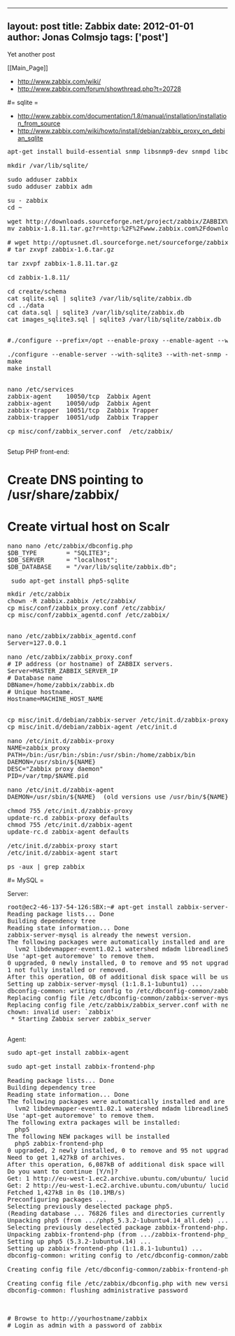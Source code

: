 
---
layout: post
title: Zabbix
date: 2012-01-01
author: Jonas Colmsjo
tags: ['post']
---

Yet another post





[[Main_Page]]

* http://www.zabbix.com/wiki/
* http://www.zabbix.com/forum/showthread.php?t=20728

#= sqlite =

* http://www.zabbix.com/documentation/1.8/manual/installation/installation_from_source
* http://www.zabbix.com/wiki/howto/install/debian/zabbix_proxy_on_debian_sqlite

<pre>
apt-get install build-essential snmp libsnmp9-dev snmpd libcurl3-dev fping curl sqlite libsqlite3-dev ntpdate libiksemel-dev

mkdir /var/lib/sqlite/

sudo adduser zabbix
sudo adduser zabbix adm

su - zabbix
cd ~

wget http://downloads.sourceforge.net/project/zabbix/ZABBIX%20Latest%20Stable/1.8.11/zabbix-1.8.11.tar.gz?r=http%3A%2F%2Fwww.zabbix.com%2Fdownload.php&ts=1333394819&use_mirror=ignum
mv zabbix-1.8.11.tar.gz?r=http:%2F%2Fwww.zabbix.com%2Fdownload.php zabbix-1.8.11.tar.gz

# wget http://optusnet.dl.sourceforge.net/sourceforge/zabbix/zabbix-1.6.tar.gz
# tar zxvpf zabbix-1.6.tar.gz

tar zxvpf zabbix-1.8.11.tar.gz

cd zabbix-1.8.11/

cd create/schema
cat sqlite.sql | sqlite3 /var/lib/sqlite/zabbix.db 
cd ../data 
cat data.sql | sqlite3 /var/lib/sqlite/zabbix.db
cat images_sqlite3.sql | sqlite3 /var/lib/sqlite/zabbix.db


#./configure --prefix=/opt --enable-proxy --enable-agent --with-sqlite3 --with-net-snmp --with-libcurl &amp;&amp; make

./configure --enable-server --with-sqlite3 --with-net-snmp --with-jabber --with-libcurl
make
make install


nano /etc/services
zabbix-agent    10050/tcp  Zabbix Agent
zabbix-agent    10050/udp  Zabbix Agent
zabbix-trapper  10051/tcp  Zabbix Trapper
zabbix-trapper  10051/udp  Zabbix Trapper 

cp misc/conf/zabbix_server.conf  /etc/zabbix/

</pre>


Setup PHP front-end:
# Create DNS pointing to /usr/share/zabbix/
# Create virtual host on Scalr

<pre>
nano nano /etc/zabbix/dbconfig.php 
$DB_TYPE        = "SQLITE3";
$DB_SERVER      = "localhost";
$DB_DATABASE    = "/var/lib/sqlite/zabbix.db";

 sudo apt-get install php5-sqlite
</pre>


<pre>
mkdir /etc/zabbix
chown -R zabbix.zabbix /etc/zabbix/
cp misc/conf/zabbix_proxy.conf /etc/zabbix/
cp misc/conf/zabbix_agentd.conf /etc/zabbix/


nano /etc/zabbix/zabbix_agentd.conf
Server=127.0.0.1

nano /etc/zabbix/zabbix_proxy.conf
# IP address (or hostname) of ZABBIX servers.
Server=MASTER_ZABBIX_SERVER_IP
# Database name
DBName=/home/zabbix/zabbix.db
# Unique hostname.
Hostname=MACHINE_HOST_NAME


cp misc/init.d/debian/zabbix-server /etc/init.d/zabbix-proxy
cp misc/init.d/debian/zabbix-agent /etc/init.d

nano /etc/init.d/zabbix-proxy
NAME=zabbix_proxy
PATH=/bin:/usr/bin:/sbin:/usr/sbin:/home/zabbix/bin
DAEMON=/usr/sbin/${NAME}
DESC="Zabbix proxy daemon"
PID=/var/tmp/$NAME.pid

nano /etc/init.d/zabbix-agent
DAEMON=/usr/sbin/${NAME}  (old versions use /usr/bin/${NAME})

chmod 755 /etc/init.d/zabbix-proxy
update-rc.d zabbix-proxy defaults
chmod 755 /etc/init.d/zabbix-agent
update-rc.d zabbix-agent defaults

/etc/init.d/zabbix-proxy start
/etc/init.d/zabbix-agent start

ps -aux | grep zabbix
</pre>


#= MySQL =

Server:
<pre>
root@ec2-46-137-54-126:SBX:~# apt-get install zabbix-server-mysql
Reading package lists... Done
Building dependency tree       
Reading state information... Done
zabbix-server-mysql is already the newest version.
The following packages were automatically installed and are no longer required:
  lvm2 libdevmapper-event1.02.1 watershed mdadm libreadline5 ri1.8
Use 'apt-get autoremove' to remove them.
0 upgraded, 0 newly installed, 0 to remove and 95 not upgraded.
1 not fully installed or removed.
After this operation, 0B of additional disk space will be used.
Setting up zabbix-server-mysql (1:1.8.1-1ubuntu1) ...
dbconfig-common: writing config to /etc/dbconfig-common/zabbix-server-mysql.conf
Replacing config file /etc/dbconfig-common/zabbix-server-mysql.conf with new version
Replacing config file /etc/zabbix/zabbix_server.conf with new version
chown: invalid user: `zabbix'
 * Starting Zabbix server zabbix_server                                                        [ OK ] 

</pre>


Agent:
<pre>
sudo apt-get install zabbix-agent

sudo apt-get install zabbix-frontend-php

Reading package lists... Done
Building dependency tree       
Reading state information... Done
The following packages were automatically installed and are no longer required:
  lvm2 libdevmapper-event1.02.1 watershed mdadm libreadline5 ri1.8
Use 'apt-get autoremove' to remove them.
The following extra packages will be installed:
  php5
The following NEW packages will be installed
  php5 zabbix-frontend-php
0 upgraded, 2 newly installed, 0 to remove and 95 not upgraded.
Need to get 1,427kB of archives.
After this operation, 6,087kB of additional disk space will be used.
Do you want to continue [Y/n]? 
Get: 1 http://eu-west-1.ec2.archive.ubuntu.com/ubuntu/ lucid-updates/main php5 5.3.2-1ubuntu4.14 [1,114B]
Get: 2 http://eu-west-1.ec2.archive.ubuntu.com/ubuntu/ lucid/universe zabbix-frontend-php 1:1.8.1-1ubuntu1 [1,426kB]
Fetched 1,427kB in 0s (10.1MB/s)        
Preconfiguring packages ...
Selecting previously deselected package php5.
(Reading database ... 76826 files and directories currently installed.)
Unpacking php5 (from .../php5_5.3.2-1ubuntu4.14_all.deb) ...
Selecting previously deselected package zabbix-frontend-php.
Unpacking zabbix-frontend-php (from .../zabbix-frontend-php_1%3a1.8.1-1ubuntu1_all.deb) ...
Setting up php5 (5.3.2-1ubuntu4.14) ...
Setting up zabbix-frontend-php (1:1.8.1-1ubuntu1) ...
dbconfig-common: writing config to /etc/dbconfig-common/zabbix-frontend-php.conf

Creating config file /etc/dbconfig-common/zabbix-frontend-php.conf with new version

Creating config file /etc/zabbix/dbconfig.php with new version
dbconfig-common: flushing administrative password



# Browse to http://yourhostname/zabbix
# Login as admin with a password of zabbix

</pre>
